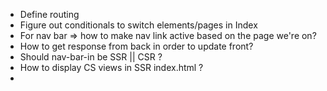 + Define routing
+ Figure out conditionals to switch elements/pages in Index
+ For nav bar => how to make nav link active based on the page we're on?
+ How to get response from back in order to update front?
+ Should nav-bar-in be SSR || CSR ?
+ How to display CS views in SSR index.html ?
+ 
